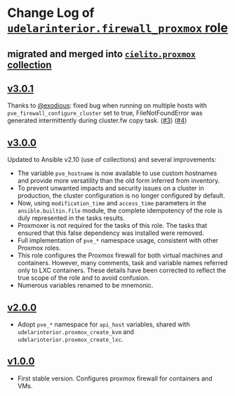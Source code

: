 # Change Log of [`udelarinterior.firewall_proxmox` role](https://github.com/UdelaRInterior/ansible-role-firewall-proxmox)

## migrated and merged into [`cielito.proxmox` collection](https://galaxy.ansible.com/cielito/proxmox)

## [v3.0.1](https://github.com/UdelaRInterior/ansible-role-firewall-proxmox/tree/v3.0.1)

Thanks to [@exodious](https://github.com/exodious): fixed bug when running on multiple hosts with `pve_firewall_configure_cluster` set to true, FileNotFoundError was generated intermittently during cluster.fw copy task. ([#3](https://github.com/UdelaRInterior/ansible-role-firewall-proxmox/issues/3)) ([#4](https://github.com/UdelaRInterior/ansible-role-firewall-proxmox/pull/4))

## [v3.0.0](https://github.com/UdelaRInterior/ansible-role-firewall-proxmox/tree/v3.0.0)

Updated to Ansible v2.10 (use of collections) and several improvements:
* The variable `pve_hostname` is now available to use custom hostnames and provide more versatility than the old form inferred from inventory.
* To prevent unwanted impacts and security issues on a cluster in production, the cluster configuration is no longer configured by default.
* Now, using `modification_time` and `access_time` parameters in the `ansible.builtin.file` module, the complete idempotency of the role is duly represented in the tasks results.
* Proxmoxer is not required for the tasks of this role. The tasks that ensured that this false dependency was installed were removed.
* Full implementation of `pve_*` namespace usage, consistent with other Proxmox roles.
* This role configures the Proxmox firewall for both virtual machines and containers. However, many comments, task and variable names referred only to LXC containers. These details have been corrected to reflect the true scope of the role and to avoid confusion.
* Numerous variables renamed to be mnemonic.

## [v2.0.0](https://github.com/UdelaRInterior/ansible-role-firewall-proxmox/tree/v2.0.0)

* Adopt `pve_*` namespace for `api_host` variables, shared with `udelarinterior.proxmox_create_kvm` and `udelarinterior.proxmox_create_lxc`.

## [v1.0.0](https://github.com/UdelaRInterior/ansible-role-firewall-proxmox/tree/v1.0.0)

* First stable version. Configures proxmox firewall for containers and VMs.
